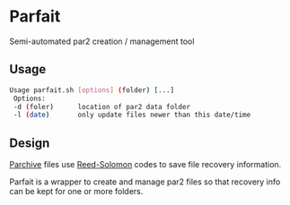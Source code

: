 # Parfait #
Semi-automated par2 creation / management tool

## Usage ##
```bash
Usage parfait.sh [options] (folder) [...]
 Options:
 -d (foler)      location of par2 data folder
 -l (date)       only update files newer than this date/time
```

## Design ##
[Parchive](https://github.com/Parchive/par2cmdline) files use [Reed-Solomon](https://en.wikipedia.org/wiki/Reed-Solomon_error_correction) codes to save file recovery information. 

Parfait is a wrapper to create and manage par2 files so that recovery info can be kept for one or more folders.